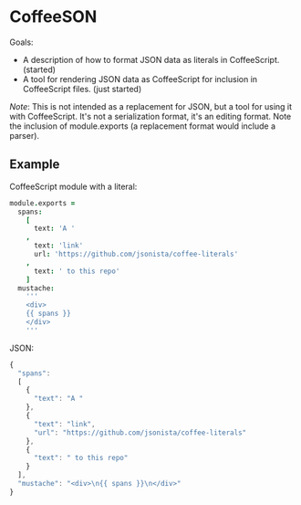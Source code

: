 # CoffeeSON

Goals:

*   A description of how to format JSON data as literals in CoffeeScript.
    (started)
*   A tool for rendering JSON data as CoffeeScript for inclusion in
    CoffeeScript files. (just started)

*Note*: This is not intended as a replacement for JSON, but a tool for using it
with CoffeeScript. It's not a serialization format, it's an editing 
format. Note the inclusion of module.exports (a replacement format would
include a parser).

## Example

CoffeeScript module with a literal:

``` coffeescript
module.exports =
  spans:
    [
      text: 'A '
    ,
      text: 'link'
      url: 'https://github.com/jsonista/coffee-literals'
    ,
      text: ' to this repo'
    ]
  mustache:
    '''
    <div>
    {{ spans }}
    </div>
    '''
```

JSON:

``` js
{
  "spans":
  [
    {
      "text": "A "
    },
    {
      "text": "link",
      "url": "https://github.com/jsonista/coffee-literals"
    },
    {
      "text": " to this repo"
    }
  ],
  "mustache": "<div>\n{{ spans }}\n</div>"
}
```
